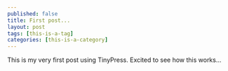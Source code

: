 ```yaml
---
published: false
title: First post...
layout: post
tags: [this-is-a-tag]
categories: [this-is-a-category]
---
```

This is my very first post using TinyPress.
Excited to see how this works...